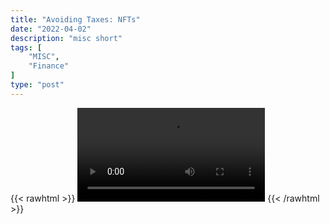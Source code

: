 ```yaml
---
title: "Avoiding Taxes: NFTs"
date: "2022-04-02"
description: "misc short"
tags: [
    "MISC",
    "Finance"
]
type: "post"
---
```

{{< rawhtml >}}
    <video width="auto" height="auto" controls>
        <source src="https://clips.dev00ps.com/MISC/How%20To%20Avoid%20Paying%20Taxes%20With%20NFTs.mp4" type="video/mp4"> 
    </video>
{{< /rawhtml >}}